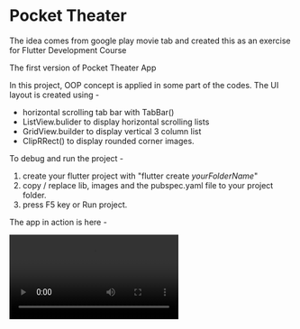 # Pocket Theater
The idea comes from google play movie tab and created this as an exercise for Flutter Development Course

The first version of Pocket Theater App

In this project, OOP concept is applied in some part of the codes. 
The UI layout is created using - 
- horizontal scrolling tab bar with TabBar()
- ListView.bulider to display horizontal scrolling lists
- GridView.builder to display vertical 3 column list
- ClipRRect() to display rounded corner images.

To debug and run the project -

1. create your flutter project with "flutter create _yourFolderName_"
2. copy / replace lib, images and the pubspec.yaml file to your project folder.
3. press F5 key or Run project.

The app in action is here - 

![Pocket Theater](movieApp.gif.mp4)
